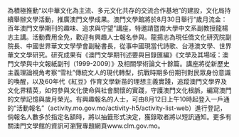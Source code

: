 為積極推動“以中華文化為主流、多元文化共存的交流合作基地”的建設，文化局持續舉辦文學活動，推廣澳門文學成果。澳門文學館將於8月30日舉行“歲月流金：百年澳門文學期刊的趣味、追求與守望”講座，特邀請暨南大學中文系副教授龍楊志主講。活動費用全免，歡迎有興趣人士報名參與。龍揚志為現任僑文化研究院副院長、中國世界華文文學學會副秘書長，從事中國現當代詩歌、台港澳文學、世界華文文學研究。研究成果有《澳門文學期刊述要與目錄匯編》《文學及其場域：澳門文學與中文報紙副刊（1999-2009）》及相關學術論文十餘篇。講座將從新歷史主義理論視角考察“雪社”傳統文人的現代轉型，抗戰時期多份期刊對民眾身份意識的喚醒，以及60年代《紅豆》作育文學新苗的理想主義實踐，追蹤澳門文學界及文化界精英，如何參與文化使命與社會關懷的實踐，守護澳門文化根脈，編寫澳門的文學記憶與歲月榮光。有興趣報名的人士，可由8月12日上午10時起登入一戶通的“活動報名”（activity.mo.gov.mo/activity-h5/activity-list-web）進行登記，倘報名人數多於指定名額時，將以抽籤形式決定，獲錄取者將以短訊通知。更多有關澳門文學館的資訊可瀏覽專題網頁www.clm.gov.mo。